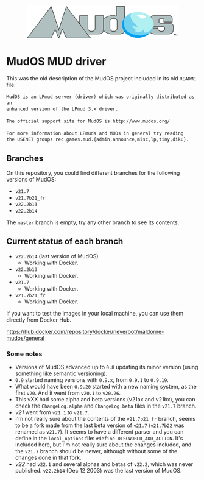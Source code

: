 <p align="center">
  <img width="400" alt="MudOS logo" src="/mudos_logo.webp">
</p>

# MudOS MUD driver

This was the old description of the MudOS project included in its old `README` file:

```
MudOS is an LPmud server (driver) which was originally distributed as an
enhanced version of the LPmud 3.x driver.

The official support site for MudOS is http://www.mudos.org/

For more information about LPmuds and MUDs in general try reading
the USENET groups rec.games.mud.{admin,announce,misc,lp,tiny,diku}.
```

## Branches

On this repository, you could find different branches for the following versions of MudOS:

 - `v21.7`
 - `v21.7b21_fr`
 - `v22.2b13`
 - `v22.2b14`

The `master` branch is empty, try any other branch to see its contents.

## Current status of each branch

 - `v22.2b14` (last version of MudOS)
   - Working with Docker.
 - `v22.2b13` 
   - Working with Docker.
 - `v21.7`
   - Working with Docker.
 - `v21.7b21_fr`
   - Working with Docker.

If you want to test the images in your local machine, you can use them directly 
from Docker Hub.

https://hub.docker.com/repository/docker/neverbot/maldorne-mudos/general

### Some notes

- Versions of MudOS advanced up to `0.8` updating its minor version (using something like semantic versioning).
- `0.9` started naming versions with `0.9.x`, from `0.9.1` to `0.9.19`.
- What would have been `0.9.20` started with a new naming system, as the first `v20`. And it went from `v20.1` to `v20.26`.
- This vXX had some alpha and beta versions (v21ax and v21bx), you can check the `ChangeLog.alpha` and `ChangeLog.beta` files in the `v21.7` branch.
- *v21* went from `v21.1` to `v21.7`.
- I'm not really sure about the contents of the `v21.7b21_fr` branch, seems to be a fork made from the last beta version of `v21.7` (`v21.7b22` was renamed as `v21.7`). It seems to have a different parser and you can define in the `local_options` file: `#define DISCWORLD_ADD_ACTION`. It's included here, but I'm not really sure about the changes included, and the `v21.7` branch should be newer, although without some of the changes done in that fork.
- *v22* had `v22.1` and several alphas and betas of `v22.2`, which was never published. `v22.2b14` (Dec 12 2003) was the last version of MudOS.

